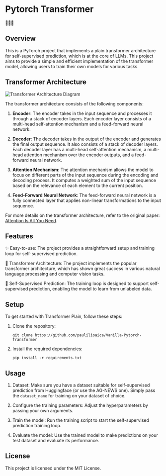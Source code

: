﻿# Pytorch Transformer
🤖🔮🔥

## Overview
This is a PyTorch project that implements a plain transformer architecture for self-supervised prediction, which is at the core of LLMs. This project aims to provide a simple and efficient implementation of the transformer model, allowing users to train their own models for various tasks.

## Transformer Architecture

![Transformer Architecture Diagram](https://machinelearningmastery.com/wp-content/uploads/2021/08/attention_research_1-1090x1536.png)

 The transformer architecture consists of the following components:

1. **Encoder**: The encoder takes in the input sequence and processes it through a stack of encoder layers. Each encoder layer consists of a multi-head self-attention mechanism and a feed-forward neural network.

2. **Decoder**: The decoder takes in the output of the encoder and generates the final output sequence. It also consists of a stack of decoder layers. Each decoder layer has a multi-head self-attention mechanism, a multi-head attention mechanism over the encoder outputs, and a feed-forward neural network.

3. **Attention Mechanism**: The attention mechanism allows the model to focus on different parts of the input sequence during the encoding and decoding process. It computes a weighted sum of the input sequence based on the relevance of each element to the current position.

4. **Feed-Forward Neural Network**: The feed-forward neural network is a fully connected layer that applies non-linear transformations to the input sequence.



For more details on the transformer architecture, refer to the original paper: [Attention Is All You Need](https://arxiv.org/abs/1706.03762).



## Features

✨ Easy-to-use: The project provides a straightforward setup and training loop for self-supervised prediction.

🧠 Transformer Architecture: The project implements the popular transformer architecture, which has shown great success in various natural language processing and computer vision tasks.

🔀 Self-Supervised Prediction: The training loop is designed to support self-supervised prediction, enabling the model to learn from unlabeled data.

## Setup

To get started with Transformer Plain, follow these steps:

1. Clone the repository:

    ```shell
    git clone https://github.com/paulilioaica/Vanilla-Pytorch-Transformer
    ```

2. Install the required dependencies:

    ```shell
    pip install -r requirements.txt
    ```

## Usage

1. Dataset: Make sure you have a dataset suitable for self-supervised prediction from Huggingface (or use the AG-NEWS one). Simply pass the `dataset_name` for training on your dataset of choice.

2. Configure the training parameters: Adjust the hyperparameters by passing your own arguments.

3. Train the model: Run the training script to start the self-supervised prediction training loop.

4. Evaluate the model: Use the trained model to make predictions on your test dataset and evaluate its performance.


## License

This project is licensed under the MIT License. 